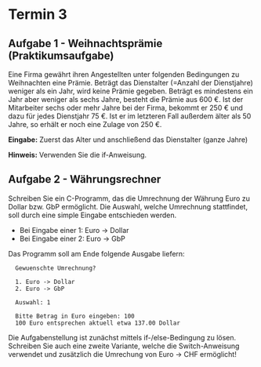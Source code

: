 # Termin 3

## Aufgabe 1 - Weihnachtsprämie (Praktikumsaufgabe)
Eine Firma gewährt ihren Angestellten unter folgenden Bedingungen zu Weihnachten eine Prämie. Beträgt das Dienstalter (=Anzahl der Dienstjahre) weniger als ein Jahr, wird keine Prämie gegeben. Beträgt es mindestens ein Jahr aber weniger als sechs Jahre, besteht die Prämie aus 600 €. Ist der Mitarbeiter sechs oder mehr Jahre bei der Firma, bekommt er 250 € und dazu für jedes Dienstjahr 75 €. Ist er im letzteren Fall außerdem älter als 50 Jahre, so erhält er noch eine Zulage von 250 €.

__Eingabe:__ Zuerst das Alter und anschließend das Dienstalter (ganze Jahre)

__Hinweis:__ Verwenden Sie die if-Anweisung.

## Aufgabe 2 - Währungsrechner

Schreiben Sie ein C-Programm, das die Umrechnung der Währung Euro zu Dollar bzw. GbP ermöglicht. Die Auswahl, welche Umrechnung stattfindet, soll durch eine simple Eingabe entschieden werden.

 * Bei Eingabe einer 1: Euro -> Dollar
 * Bei Eingabe einer 2: Euro -> GbP

Das Programm soll am Ende folgende Ausgabe liefern:

      Gewuenschte Umrechnung?

      1. Euro -> Dollar
      2. Euro -> GbP

      Auswahl: 1

      Bitte Betrag in Euro eingeben: 100
      100 Euro entsprechen aktuell etwa 137.00 Dollar

Die Aufgabenstellung ist zunächst mittels if-/else-Bedingung zu lösen. Schreiben Sie auch eine zweite Variante, welche die Switch-Anweisung verwendet und zusätzlich die Umrechung von Euro -> CHF ermöglicht!

